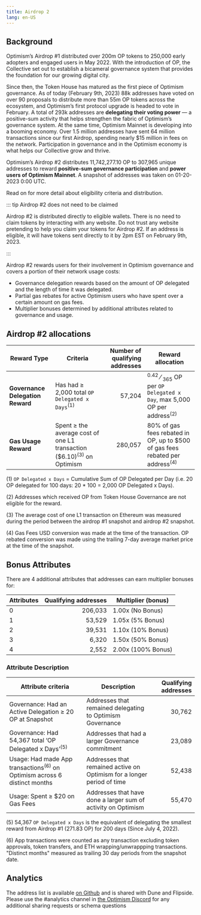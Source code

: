```yaml
---
title: Airdrop 2
lang: en-US
---
```


## Background

Optimism’s Airdrop #1 distributed over 200m OP tokens to 250,000 early adopters and engaged users in May 2022.
With the introduction of OP, the Collective set out to establish a bicameral governance system that provides the foundation for our growing digital city.

Since then, the Token House has matured as the first piece of Optimism governance.
As of today (February 9th, 2023) 88k addresses have voted on over 90 proposals to distribute more than 55m OP tokens across the ecosystem, and Optimism’s first protocol upgrade is headed to vote in February. A total of 293k addresses are **delegating their voting power** — a positive-sum activity that helps strengthen the fabric of Optimism’s governance system.
At the same time, Optimism Mainnet is developing into a booming economy. 
Over 1.5 million addresses have sent 64 million transactions since our first Airdrop, spending nearly $15 million in fees on the network. 
Participation in governance and in the Optimism economy is what helps our Collective grow and thrive.

Optimism’s Airdrop #2 distributes 11,742,277.10 OP to 307,965 unique addresses to reward **positive-sum governance participation** and **power users of Optimism Mainnet**. 
A snapshot of addresses was taken on 01-20-2023 0:00 UTC.

Read on for more detail about eligibility criteria and distribution.

::: tip Airdrop #2 does not need to be claimed

Airdrop #2 is distributed directly to eligible wallets. 
There is no need to claim tokens by interacting with any website.
Do not trust any website pretending to help you claim your tokens for Airdrop #2. 
If an address is eligible, it will have tokens sent directly to it by 2pm EST on February 9th, 2023.

:::

Airdrop #2 rewards users for their involvement in Optimism governance and covers a portion of their network usage costs:

- Governance delegation rewards based on the amount of OP delegated and the length of time it was delegated.
- Partial gas rebates for active Optimism users who have spent over a certain amount on gas fees.
- Multiplier bonuses determined by additional attributes related to governance and usage.


## Airdrop #2 allocations

| Reward Type                      | Criteria | Number of qualifying addresses | Reward allocation |
| -------------------------------- | -------- | -----------------------------: | ----------------- |
| **Governance Delegation Reward** | Has had ≥ 2,000 total `OP Delegated x Days`<sup>(1)</sup> | 57,204 | <sup>0.42</sup> &#8260; <sub>365</sub> OP per `OP Delegated x Day`, max 5,000 OP per address<sup>(2)</sup> |
| **Gas Usage Reward** | Spent ≥ the average cost of one L1 transaction ($6.10)<sup>(3)</sup> on Optimism | 280,057 | 80% of gas fees rebated in OP, up to $500 of gas fees rebated per address<sup>(4)</sup> |


(1) `OP Delegated x Days` = Cumulative Sum of OP Delegated per Day (i.e. 20 OP delegated for 100 days: 20 * 100 = 2,000 OP Delegated x Days).

(2) Addresses which received OP from Token House Governance are not eligible for the reward.

(3) The average cost of one L1 transaction on Ethereum was measured during the period between the airdrop #1 snapshot and airdrop #2 snapshot.

(4) Gas Fees USD conversion was made at the time of the transaction. 
OP rebated conversion was made using the trailing 7-day average market price at the time of the snapshot.

## Bonus Attributes

There are 4 additional attributes that addresses can earn multiplier bonuses for:

| Attributes | Qualifying addresses | Multiplier (bonus) |
| --- | --: | --- |
| 0 | 206,033 | 1.00x (No Bonus) |
| 1 | 53,529 | 1.05x (5% Bonus)  |
| 2 | 39,531 | 1.10x (10% Bonus) |
| 3 | 6,320 | 1.50x (50% Bonus)  |
| 4 | 2,552 | 2.00x (100% Bonus) |


### Attribute Description

| Attribute criteria | Description | Qualifying addresses |
| --- | --- | ---: |
| Governance: Had an Active Delegation ≥ 20 OP at Snapshot | Addresses that remained delegating to Optimism Governance | 30,762 |
| Governance: Had 54,367 total ‘OP Delegated x Days’<sup>(5)</sup> | Addresses that had a larger Governance commitment | 23,089 |
| Usage: Had made App transactions<sup>(6)</sup> on Optimism across 6 distinct months | Addresses that remained active on Optimism for a longer period of time | 52,438 |
| Usage: Spent ≥ $20 on Gas Fees | Addresses that have done a larger sum of activity on Optimism | 55,470 |

(5) 54,367 `OP Delegated x Days` is the equivalent of delegating the smallest reward from Airdrop #1 (271.83 OP) for 200 days (Since July 4, 2022).

(6) App transactions were counted as any transaction excluding token approvals, token transfers, and ETH wrapping/unwrappping transactions. "Distinct months" measured as trailing 30 day periods from the snapshot date.



## Analytics

The address list is available [on Github](https://github.com/ethereum-optimism/op-analytics/tree/main/reference_data/address_lists) and is shared with Dune and Flipside.
Please use the #analytics channel in [the Optimism Discord](https://discord-gateway.optimism.io/) for any additional sharing requests or schema questions 